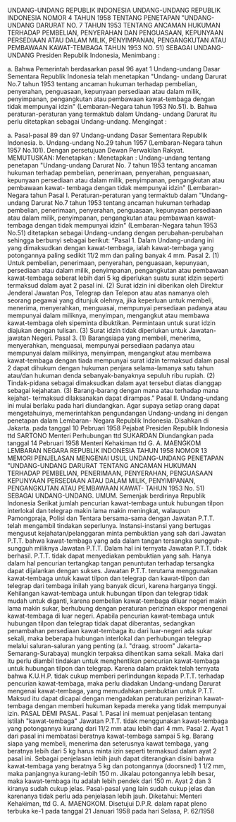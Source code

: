  UNDANG-UNDANG REPUBLIK INDONESIA UNDANG-UNDANG REPUBLIK INDONESIA NOMOR 4 TAHUN 1958 TENTANG PENETAPAN "UNDANG-UNDANG DARURAT NO. 7 TAHUN 1953 TENTANG ANCAMAN HUKUMAN TERHADAP PEMBELIAN, PENYERAHAN DAN PENGUASAAN, KEPUNYAAN PERSEDIAAN ATAU DALAM MILIK, PENYIMPANAN, PENGANGKUTAN ATAU PEMBAWAAN KAWAT-TEMBAGA TAHUN 1953 NO. 51) SEBAGAI UNDANG-UNDANG Presiden Republik Indonesia,
Menimbang :

a. Bahwa Pemerintah berdasarkan pasal 96 ayat 1 Undang-undang Dasar Sementara Republik Indonesia telah menetapkan "Undang- undang Darurat No.7 tahun 1953 tentang ancaman hukuman terhadap pembelian, penyerahan, penguasaan, kepunyaan persediaan atau dalam milik, penyimpanan, pengangkutan atau pembawaan kawat-tembaga dengan tidak mempunyai idzin" (Lembaran-Negara tahun 1953 No.51).
b. Bahwa peraturan-peraturan yang termaktub dalam Undang- undang Darurat itu perlu ditetapkan sebagai Undang-undang.
Mengingat :

a. Pasal-pasal 89 dan 97 Undang-undang Dasar Sementara Republik Indonesia.
b. Undang-undang No.29 tahun 1957 (Lembaran-Negara tahun 1957 No.101). Dengan persetujuan Dewan Perwakilan Rakyat.
MEMUTUSKAN:
 Menetapkan : Menetapkan : Undang-undang tentang penetapan "Undang-undang Darurat No. 7 tahun 1953 tentang ancaman hukuman terhadap pembelian, penerimaan, penyerahan, penguasaan, kepunyaan persediaan atau dalam milik, penyimpanan, pengangkutan atau pembawaan kawat- tembaga dengan tidak mempunyai idzin" (Lembaran-Negara tahun Pasal I. Peraturan-peraturan yang termaktub dalam "Undang-undang Darurat No.7 tahun 1953 tentang ancaman hukuman terhadap pembelian, penerimaan, penyerahan, penguasaan, kepunyaan persediaan atau dalam milik, penyimpanan, pengangkutan atau pembawaan kawat-tembaga dengan tidak mempunyai idzin" (Lembaran-Negara tahun 1953 No.51) ditetapkan sebagai Undang-undang dengan perubahan-perubahan sehingga berbunyi sebagai berikut: “Pasal 1. Dalam Undang-undang ini yang dimaksudkan dengan kawat-tembaga, ialah kawat-tembaga yang potongannya paling sedikit 11/2 mm dan paling banyak 4 mm. Pasal 2.
(1) Untuk pembelian, penerimaan, penyerahan, penguasaan, kepunyaan, persediaan atau dalam milik, penyimpanan, pengangkutan atau pembawaan kawat-tembaga seberat lebih dari 5 kg diperlukan suatu surat idzin seperti termaksud dalam ayat 2 pasal ini.
(2) Surat idzin ini diberikan oleh Direktur Jenderal Jawatan Pos, Telegrap dan Telepon atau atas namanya oleh seorang pegawai yang ditunjuk olehnya, jika keperluan untuk membeli, menerima, menyerahkan, menguasai, mempunyai persediaan padanya atau mempunyai dalam miliknya, menyimpan, mengangkut atau membawa kawat-tembaga oleh sipeminta dibuktikan. Permintaan untuk surat idzin diajukan dengan tulisan.
(3) Surat idzin tidak diperlukan untuk Jawatan-jawatan Negeri. Pasal 3.
(1) Barangsiapa yang membeli, menerima, menyerahkan, menguasai, mempunyai persediaan padanya atau mempunyai dalam milikinya, menyimpan, mengangkut atau membawa kawat-tembaga dengan tiada mempunyai surat idzin termaksud dalam pasal 2 dapat dihukum dengan hukuman penjara selama-lamanya satu tahun atau/dan hukuman denda sebanyak-banyaknya sepuluh ribu rupiah.
(2) Tindak-pidana sebagai dimaksudkan dalam ayat tersebut diatas dianggap sebagai kejahatan.
(3) Barang-barang dengan mana atau terhadap mana kejahat- termaksud dilaksanakan dapat dirampas.” Pasal II. Undang-undang ini mulai berlaku pada hari diundangkan. Agar supaya setiap orang dapat mengetahuinya, memerintahkan pengundangan Undang-undang ini dengan penetapan dalam Lembaran- Negara Republik Indonesia. Disahkan di Jakarta. pada tanggal 10 Pebruari 1958 Pejabat Presiden Republik Indonesia ttd SARTONO Menteri Perhubungan ttd SUKARDAN Diundangkan pada tanggal 14 Pebruari 1958 Menteri Kehakiman ttd G. A. MAENGKOM LEMBARAN NEGARA REPUBLIK INDONESIA TAHUN 1958 NOMOR 13 MEMORI PENJELASAN MENGENAI USUL UNDANG-UNDANG PENETAPAN "UNDANG-UNDANG DARURAT TENTANG ANCAMAN HUKUMAN TERHADAP PEMBELIAN, PENERIMAAN, PENYERAHAN, PENGUASAAN KEPUNYAAN PERSEDIAAN ATAU DALAM MILIK, PENYIMPANAN, PENGANGKUTAN ATAU PEMBAWAAN KAWAT- TAHUN 1953 No. 51) SEBAGAI UNDANG-UNDANG. UMUM. Semenjak berdirinya Republik Indonesia Serikat jumlah pencurian kawat-tembaga untuk hubungan tilpon interlokal dan telegrap makin lama makin meningkat, walaupun Pamongpraja, Polisi dan Tentara bersama-sama dengan Jawatan P.T.T. telah mengambil tindakan seperlunya. Instansi-instansi yang bertugas mengusut kejahatan/pelanggaran minta pembuktian yang sah dari Jawatan P.T.T. bahwa kawat-tembaga yang ada dalam tangan tersangka sungguh-sungguh miliknya Jawatan P.T.T. Dalam hal ini ternyata Jawatan P.T.T. tidak berhasil. P.T.T. tidak dapat menyediakan pembuktian yang sah. Hanya dalam hal pencurian tertangkap tangan penuntutan terhadap tersangka dapat dijalankan dengan sukses. Jawatan P.T.T. terutama menggunakan kawat-tembaga untuk kawat tilpon dan telegrap dan kawat-tilpon dan telegrap dari tembaga inilah yang banyak dicuri, karena harganya tinggi. Kehilangan kawat-tembaga untuk hubungan tilpon dan telegrap tidak mudah untuk diganti, karena pembelian kawat-tembaga diluar negeri makin lama makin sukar, berhubung dengan peraturan perizinan ekspor mengenai kawat-tembaga di luar negeri. Apabila pencurian kawat-tembaga untuk hubungan tilpon dan telegrap tidak dapat diberantas, sedangkan penambahan persediaan kawat-tembaga itu dari luar-negeri ada sukar sekali, maka beberapa hubungan interlokal dan perhubungan telegrap melalui saluran-saluran yang penting (a.l. "draag. stroom" Jakarta-Semarang-Surabaya) mungkin terpaksa dihentikan sama sekali. Maka dari itu perlu diambil tindakan untuk menghentikan pencurian kawat-tembaga untuk hubungan tilpon dan telegrap. Karena dalam praktek telah ternyata bahwa K.U.H.P. tidak cukup memberi perlindungan kepada P.T.T. terhadap pencurian kawat-tembaga, maka perlu diadakan Undang-undang Darurat mengenai kawat-tembaga, yang memudahkan pembuktian untuk P.T.T. Maksud itu dapat dicapai dengan mengadakan peraturan perizinan kawat-tembaga dengan memberi hukuman kepada mereka yang tidak mempunyai izin. PASAL DEMI PASAL. Pasal 1. Pasal ini memuat penjelasan tentang istilah "kawat-tembaga" Jawatan P.T.T. tidak menggunakan kawat-tembaga yang potongannya kurang dari 11/2 mm atau lebih dari 4 mm. Pasal 2. Ayat 1 dari pasal ini membatasi beratnya kawat-tembaga sampai 5 kg. Barang siapa yang membeli, menerima dan seterusnya kawat tembaga, yang beratnya lebih dari 5 kg harus minta izin seperti termaksud dalam ayat 2 pasal ini. Sebagai penjelasan lebih jauh dapat diterangkan disini bahwa kawat-tembaga yang beratnya 5 kg dan potongannya (doorsned) 1 1/2 mm, maka panjangnya kurang-lebih 150 m. Jikalau potongannya lebih besar, maka kawat-tembaga itu adalah lebih pendek dari 150 m. Ayat 2 dan 3 kiranya sudah cukup jelas. Pasal-pasal yang lain sudah cukup jelas dan karenanya tidak perlu ada penjelasan lebih jauh. Diketahui: Menteri Kehakiman, ttd G. A. MAENGKOM. Disetujui D.P.R. dalam rapat pleno terbuka ke-1 pada tanggal 21 Januari 1958 pada hari Selasa, P. 62/1958